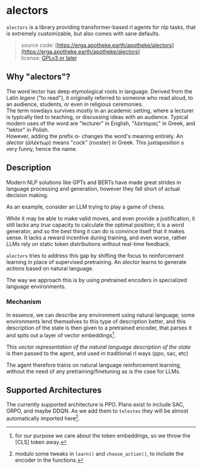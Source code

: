 # alectors

`alectors` is a library providing transformer-based rl agents for nlp tasks, that is extremely customizable, but also comes with sane defaults.

> source code: [https://erga.apotheke.earth/apotheke/alectors](https://erga.apotheke.earth/apotheke/alectors)  
> license: [GPLv3 or later](https://gnu.org/licenses/gpl-3.0.html)  

## Why "alectors"?

The word lector has deep etymological roots in language. Derived from the Latin *legere* ("to read"), it originally referred to someone who read aloud, to an audience, students, or even in religious ceremonies.  
The term nowdays survives mostly in an academic setting, where a lecturer is typically tied to teaching, or discussing ideas with an audience. Typical modern uses of the word are "lecturer" in English, "λέκτορας" in Greek, and "lektor" in Polish.  
However, adding the prefix α- changes the word's meaning entirely. An *alector* (*ἀλέκτωρ*) means "cock" (rooster) in Greek. This juxtaposition s very funny, hence the name.

## Description

Modern NLP solutions like GPTs and BERTs have made great strides in language processing and generation, however they fall short of actual decision making.

As an example, consider an LLM trying to play a game of chess.

While it may be able to make valid moves, and even provide a justification, it still lacks any *true* capacity to calculate the optimal position; it is a word generator, and so the best thing it can do is convince itself that it makes sense.
It lacks a reward incentive during training, and even worse, rather LLMs rely on static token distributions without real-time feedback.

`alectors` tries to address this gap by shifting the focus to reinforcement learning in place of supervised pretraining. An *alector* learns to generate *actions* based on natural language.

The way we approach this is by using pretrained encoders in specialized language environments.

### Mechanism

In essence, we can describe any environment using natural language; some environments lend themselves to this type of description better, and this description of the state is then given to a pretrained encoder, that parses it and spits out a layer of vector embeddings[^1].

This *vector representation of the natural language description of the state* is then passed to the agent, and used in traditional rl ways (ppo, sac, etc)

The agent therefore trains on natural language reinforcement learning, without the need of any pretraining/finetuning as is the case for LLMs.

## Supported Architectures

The currently supported architecture is PPO. Plans exist to include SAC, GRPO, and maybe DDQN. As we add them to `telestes` they will be almost automatically imported here[^2].

[^1]: for our purpose we care about the token embeddings, so we throw the [CLS] token away.
[^2]: modulo some tweaks in `learn()` and `choose_action()`, to include the encoder in the functions.
